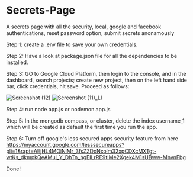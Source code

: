 # Secrets-Page
 A secrets page with all the security, local, google and facebook authentications, reset password option, submit secrets anonamously
 
 Step 1:
 create a .env file to save your own credentials.

 Step 2:
 Have a look at package.json file for all the dependencies to be installed.
 
 Step 3:
 GO to Google Cloud Platform, then login to the console, and in the dashboard, search projects; create new project, then on the left hand side bar, click credentials, hit save.
 Proceed as follows:
 



 ![Screenshot (12)](https://user-images.githubusercontent.com/67737826/121153382-a45fee80-c863-11eb-96f4-3e70b76b653d.png)
![Screenshot (11)_LI](https://user-images.githubusercontent.com/67737826/121153391-a5911b80-c863-11eb-9e19-b9647249c72d.jpg)

 Step 4:
 run node app.js or nodemon app.js
 
 Step 5:
 In the mongodb compass, or cluster, delete the index username_1 which will be created as default the first time you run the app.
 
 Step 6:
 Turn off google's less secured apps security feature  from here    https://myaccount.google.com/lesssecureapps?pli=1&rapt=AEjHL4MQiNlMr_3fsZZDoNxolm32xpCDXcMXTgt-wtKs_dkmpkQeAMul_Y_DhTn_hgEILrRE9tIMe2Xgek4M1sUBww-MnvnFbg

Done!
